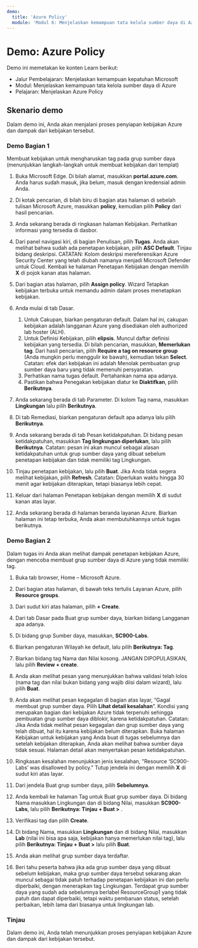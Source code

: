 ```yaml
---
demo:
  title: 'Azure Policy'
  module: 'Modul 6: Menjelaskan kemampuan tata kelola sumber daya di Azure'
---
```



# <a name="demo-azure-policy"></a>Demo: Azure Policy

Demo ini memetakan ke konten Learn berikut:

- Jalur Pembelajaran: Menjelaskan kemampuan kepatuhan Microsoft
- Modul: Menjelaskan kemampuan tata kelola sumber daya di Azure
- Pelajaran: Menjelaskan Azure Policy

## <a name="demo-scenario"></a>Skenario demo

Dalam demo ini, Anda akan menjalani proses penyiapan kebijakan Azure dan dampak dari kebijakan tersebut.

### <a name="demo-part-1"></a>Demo Bagian 1

Membuat kebijakan untuk mengharuskan tag pada grup sumber daya (menunjukkan langkah-langkah untuk membuat kebijakan dari templat)

1. Buka Microsoft Edge. Di bilah alamat, masukkan **portal.azure.com**.  Anda harus sudah masuk, jika belum, masuk dengan kredensial admin Anda.

1. Di kotak pencarian, di bilah biru di bagian atas halaman di sebelah tulisan Microsoft Azure, masukkan **policy**, kemudian pilih **Policy** dari hasil pencarian.

1. Anda sekarang berada di ringkasan halaman Kebijakan. Perhatikan informasi yang tersedia di dasbor.

1. Dari panel navigasi kiri, di bagian Penulisan, pilih **Tugas**.  Anda akan melihat bahwa sudah ada penetapan kebijakan, pilih **ASC Default**.  Tinjau bidang deskripsi. CATATAN: Kolom deskripsi mereferensikan Azure Security Center yang telah diubah namanya menjadi Microsoft Defender untuk Cloud.  Kembali ke halaman Penetapan Kebijakan dengan memilih **X** di pojok kanan atas halaman.

1. Dari bagian atas halaman, pilih **Assign policy**. Wizard Tetapkan kebijakan terbuka untuk memandu admin dalam proses menetapkan kebijakan.

1. Anda mulai di tab Dasar.
    1. Untuk Cakupan, biarkan pengaturan default. Dalam hal ini, cakupan kebijakan adalah langganan Azure yang disediakan oleh authorized lab hoster (ALH).
    1. Untuk Definisi Kebijakan, pilih **elipsis**.  Muncul daftar definisi kebijakan yang tersedia.  Di bilah pencarian, masukkan, **Memerlukan tag**. Dari hasil pencarian, pilih **Require a tag on resource group** (Anda mungkin perlu menggulir ke bawah), kemudian tekan **Select**.  Catatan: efek dari kebijakan ini adalah Menolak pembuatan grup sumber daya baru yang tidak memenuhi persyaratan.  
    1. Perhatikan nama tugas default.  Pertahankan nama apa adanya.
    1. Pastikan bahwa Penegakan kebijakan diatur ke **Diaktifkan**, pilih **Berikutnya**.

1. Anda sekarang berada di tab Parameter. Di kolom Tag nama, masukkan **Lingkungan** lalu pilih **Berikutnya**.

1. Di tab Remediasi, biarkan pengaturan default apa adanya lalu pilih **Berikutnya**.

1. Anda sekarang berada di tab Pesan ketidakpatuhan. Di bidang pesan ketidakpatuhan, masukkan **Tag lingkungan diperlukan**, lalu pilih **Berikutnya**. Catatan: pesan ini akan muncul sebagai alasan ketidakpatuhan untuk grup sumber daya yang dibuat sebelum penetapan kebijakan dan tidak memiliki tag Lingkungan.  

1. Tinjau penetapan kebijakan, lalu pilih **Buat**.  Jika Anda tidak segera melihat kebijakan, pilih **Refresh**. Catatan: Diperlukan waktu hingga 30 menit agar kebijakan diterapkan, tetapi biasanya lebih cepat.

1. Keluar dari halaman Penetapan kebijakan dengan memilih **X** di sudut kanan atas layar.

1. Anda sekarang berada di halaman beranda layanan Azure.  Biarkan halaman ini tetap terbuka, Anda akan membutuhkannya untuk tugas berikutnya.

### <a name="demo-part-2"></a>Demo Bagian 2

Dalam tugas ini Anda akan melihat dampak penetapan kebijakan Azure, dengan mencoba membuat grup sumber daya di Azure yang tidak memiliki tag.

1. Buka tab browser, Home – Microsoft Azure.

1. Dari bagian atas halaman, di bawah teks tertulis Layanan Azure, pilih **Resource groups**.

1. Dari sudut kiri atas halaman, pilih **+ Create**.

1. Dari tab Dasar pada Buat grup sumber daya, biarkan bidang Langganan apa adanya.

1. Di bidang grup Sumber daya, masukkan,  **SC900-Labs**.

1. Biarkan pengaturan Wilayah ke default, lalu pilih **Berikutnya: Tag**.

1. Biarkan bidang tag Nama dan Nilai kosong.  JANGAN DIPOPULASIKAN, lalu pilih **Review + create**.

1. Anda akan melihat pesan yang menunjukkan bahwa validasi telah lolos (nama tag dan nilai bukan bidang yang wajib diisi dalam wizard), lalu pilih **Buat**.

1. Anda akan melihat pesan kegagalan di bagian atas layar, “Gagal membuat grup sumber daya. Pilih **Lihat detail kesalahan**”. Kondisi yang merupakan bagian dari kebijakan Azure tidak terpenuhi sehingga pembuatan grup sumber daya diblokir, karena ketidakpatuhan. Catatan: Jika Anda tidak melihat pesan kegagalan dan grup sumber daya yang telah dibuat, hal itu karena kebijakan belum diterapkan.  Buka halaman Kebijakan untuk kebijakan yang Anda buat di tugas sebelumnya dan setelah kebijakan diterapkan, Anda akan melihat bahwa sumber daya tidak sesuai.  Halaman detail akan menyertakan pesan ketidakpatuhan.

1. Ringkasan kesalahan menunjukkan jenis kesalahan, "Resource ‘SC900-Labs’ was disallowed by policy."  Tutup jendela ini dengan memilih **X** di sudut kiri atas layar.

1. Dari jendela Buat grup sumber daya, pilih **Sebelumnya**.

1. Anda kembali ke halaman Tag untuk Buat grup sumber daya.  Di bidang Nama masukkan Lingkungan dan di bidang Nilai, masukkan **SC900-Labs**, lalu pilih **Berikutnya: Tinjau + Buat >** .

1. Verifikasi tag dan pilih **Create**.

1. Di bidang Nama, masukkan **Lingkungan** dan di bidang Nilai, masukkan **Lab** (nilai ini bisa apa saja, kebijakan hanya memerlukan nilai tag), lalu pilih **Berikutnya: Tinjau + Buat >** lalu pilih **Buat**.

1. Anda akan melihat grup sumber daya terdaftar.  

1. Beri tahu peserta bahwa jika ada grup sumber daya yang dibuat sebelum kebijakan, maka grup sumber daya tersebut sekarang akan muncul sebagai tidak patuh terhadap penetapan kebijakan ini dan perlu diperbaiki, dengan menerapkan tag Lingkungan.  Terdapat grup sumber daya yang sudah ada sebelumnya berlabel ResourceGroup1 yang tidak patuh dan dapat diperbaiki, tetapi waktu pembaruan status, setelah perbaikan, lebih lama dari biasanya untuk lingkungan lab.

### <a name="review"></a>Tinjau

Dalam demo ini, Anda telah menunjukkan proses penyiapan kebijakan Azure dan dampak dari kebijakan tersebut.
